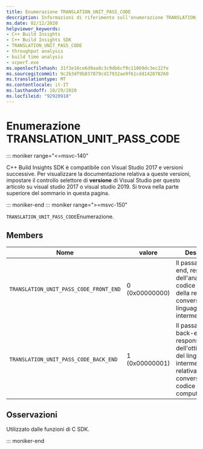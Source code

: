 ```yaml
---
title: Enumerazione TRANSLATION_UNIT_PASS_CODE
description: Informazioni di riferimento sull'enumerazione TRANSLATION_UNIT_PASS_CODE per C++ Build Insights SDK.
ms.date: 02/12/2020
helpviewer_keywords:
- C++ Build Insights
- C++ Build Insights SDK
- TRANSLATION_UNIT_PASS_CODE
- throughput analysis
- build time analysis
- vcperf.exe
ms.openlocfilehash: 31f3e16ce6d9aa8c3c9db6cf9c11069dc3ec22fe
ms.sourcegitcommit: 9c2b3df9b837879cd17932ae9f61cdd142078260
ms.translationtype: MT
ms.contentlocale: it-IT
ms.lasthandoff: 10/29/2020
ms.locfileid: "92920918"
---
```

# <a name="translation_unit_pass_code-enum"></a>Enumerazione TRANSLATION_UNIT_PASS_CODE

::: moniker range="<=msvc-140"

C++ Build Insights SDK è compatibile con Visual Studio 2017 e versioni successive. Per visualizzare la documentazione relativa a queste versioni, impostare il controllo selettore di **versione** di Visual Studio per questo articolo su visual studio 2017 o visual studio 2019. Si trova nella parte superiore del sommario in questa pagina.

::: moniker-end
::: moniker range=">=msvc-150"

`TRANSLATION_UNIT_PASS_CODE`Enumerazione.

## <a name="members"></a>Members

| Nome | valore | Descrizione |
|--|--|--|
| `TRANSLATION_UNIT_PASS_CODE_FRONT_END` | 0 (0x00000000) | Il passaggio front-end, responsabile dell'analisi del codice sorgente e della relativa conversione in linguaggio intermedio. |
| `TRANSLATION_UNIT_PASS_CODE_BACK_END` | 1 (0x00000001) | Il passaggio di back-end, responsabile dell'ottimizzazione del linguaggio intermedio e della relativa conversione nel codice del computer. |

## <a name="remarks"></a>Osservazioni

Utilizzato dalle funzioni di C SDK.

::: moniker-end
